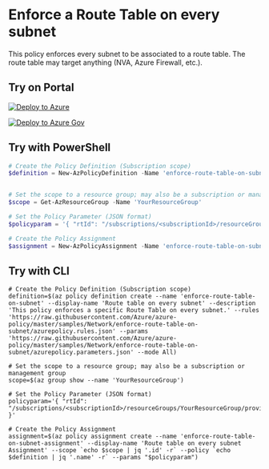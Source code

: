 # Enforce a Route Table on every subnet

This policy enforces every subnet to be associated to a route table. The route table may target anything (NVA, Azure Firewall, etc.).

## Try on Portal

[![Deploy to Azure](https://aka.ms/deploytoazurebutton)](https://portal.azure.com/#blade/Microsoft_Azure_Policy/CreatePolicyDefinitionBlade/uri/https%3A%2F%2Fraw.githubusercontent.com%2FAzure%2Fazure-policy%2Fmaster%2Fsamples%2FNetwork%2Fenforce-route-table-on-subnet%2Fazurepolicy.json)

[![Deploy to Azure Gov](https://docs.microsoft.com/azure/azure-policy/media/deploy/deployGovbutton.png)](https://portal.azure.us/?#blade/Microsoft_Azure_Policy/CreatePolicyDefinitionBlade/uri/https%3A%2F%2Fraw.githubusercontent.com%2FAzure%2Fazure-policy%2Fmaster%2Fsamples%2FNetwork%2Fenforce-route-table-on-subnet%2Fazurepolicy.json)


## Try with PowerShell

````powershell
# Create the Policy Definition (Subscription scope)
$definition = New-AzPolicyDefinition -Name 'enforce-route-table-on-subnet' -DisplayName 'Route table on every subnet' -description 'This policy enforces a specific Route Table on every subnet.' -Policy 'https://raw.githubusercontent.com/Azure/azure-policy/master/samples/Network/enforce-route-table-on-subnet/azurepolicy.rules.json' -Parameter 'https://raw.githubusercontent.com/Azure/azure-policy/master/samples/Network/enforce-route-table-on-subnet/azurepolicy.parameters.json' -Mode All


# Set the scope to a resource group; may also be a subscription or management group
$scope = Get-AzResourceGroup -Name 'YourResourceGroup'

# Set the Policy Parameter (JSON format)
$policyparam = '{ "rtId": "/subscriptions/<subscriptionId>/resourceGroups/YourResourceGroup/providers/Microsoft.Network/routeTables/YourTable"}'

# Create the Policy Assignment
$assignment = New-AzPolicyAssignment -Name 'enforce-route-table-on-subnet-assignment' -DisplayName 'Enforce a route table on subnet' -Scope $scope.ResourceId -PolicyDefinition $definition -PolicyParameter $policyparam
````

## Try with CLI

````cli
# Create the Policy Definition (Subscription scope)
definition=$(az policy definition create --name 'enforce-route-table-on-subnet' --display-name 'Route table on every subnet' --description 'This policy enforces a specific Route Table on every subnet.' --rules 'https://raw.githubusercontent.com/Azure/azure-policy/master/samples/Network/enforce-route-table-on-subnet/azurepolicy.rules.json' --params 'https://raw.githubusercontent.com/Azure/azure-policy/master/samples/Network/enforce-route-table-on-subnet/azurepolicy.parameters.json' --mode All)

# Set the scope to a resource group; may also be a subscription or management group
scope=$(az group show --name 'YourResourceGroup')

# Set the Policy Parameter (JSON format)
policyparam='{ "rtId": "/subscriptions/<subscriptionId>/resourceGroups/YourResourceGroup/providers/Microsoft.Network/routeTables/YourTable" }'

# Create the Policy Assignment
assignment=$(az policy assignment create --name 'enforce-route-table-on-subnet-assignment' --display-name 'Route table on every subnet Assignment' --scope `echo $scope | jq '.id' -r` --policy `echo $definition | jq '.name' -r` --params "$policyparam")
````
